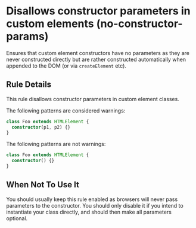 # Disallows constructor parameters in custom elements (no-constructor-params)

Ensures that custom element constructors have no parameters as they
are never constructed directly but are rather constructed automatically when
appended to the DOM (or via `createElement` etc).

## Rule Details

This rule disallows constructor parameters in custom element classes.

The following patterns are considered warnings:

```ts
class Foo extends HTMLElement {
  constructor(p1, p2) {}
}
```

The following patterns are not warnings:

```ts
class Foo extends HTMLElement {
  constructor() {}
}
```

## When Not To Use It

You should usually keep this rule enabled as browsers will never pass parameters
to the constructor. You should only disable it if you intend to instantiate
your class directly, and should then make all parameters optional.
